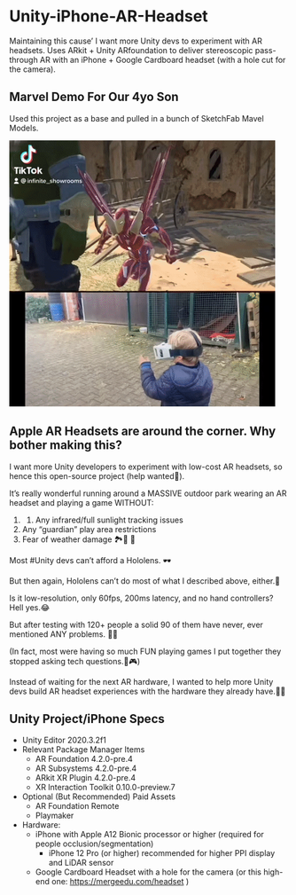 # Unity-iPhone-AR-Headset
 Maintaining this cause’ I want more Unity devs to experiment with AR headsets. Uses ARkit + Unity ARfoundation to deliver stereoscopic pass-through AR with an iPhone + Google Cardboard headset (with a hole cut for the camera).


## Marvel Demo For Our 4yo Son

Used this project as a base and pulled in a bunch of SketchFab Mavel Models.

<img src="https://github.com/InfiniteShowrooms/Unity-iPhone-AR-Headset/blob/main/Marvel%20Nativity%20to%20EZgif%20D_%201.gif">

## Apple AR Headsets are around the corner. Why bother making this?

I want more Unity developers to experiment with low-cost AR headsets, so hence this open-source project (help wanted👋). 

It’s really wonderful running around a MASSIVE outdoor park wearing an AR headset and playing a game WITHOUT:
1. 1. Any infrared/full sunlight tracking issues
2. Any “guardian” play area restrictions
3. Fear of weather damage
🏞️🏃 🎉

Most #Unity devs can’t afford a Hololens. 🕶️

But then again, Hololens can’t do most of what I described above, either.🤷

Is it low-resolution, only 60fps, 200ms latency, and no hand controllers? 
Hell yes.😂

But after testing with 120+ people a solid 90 of them have never, ever mentioned ANY problems. 🎉🥳

(In fact, most were having so much FUN playing games I put together they stopped asking tech questions.🐉🎮)

Instead of waiting for the next AR hardware, I wanted to help more Unity devs build AR headset experiences with the hardware they already have.💙🚀

## Unity Project/iPhone Specs

- Unity Editor 2020.3.2f1
- Relevant Package Manager Items
  - AR Foundation 4.2.0-pre.4
  - AR Subsystems 4.2.0-pre.4
  - ARkit XR Plugin 4.2.0-pre.4
  - XR Interaction Toolkit 0.10.0-preview.7
- Optional (But Recommended) Paid Assets
  - AR Foundation Remote
  - Playmaker
- Hardware:
  - iPhone with Apple A12 Bionic processor or higher (required for people occlusion/segmentation)
    - iPhone 12 Pro (or higher) recommended for higher PPI display and LiDAR sensor
  - Google Cardboard Headset with a hole for the camera (or this high-end one: https://mergeedu.com/headset )
